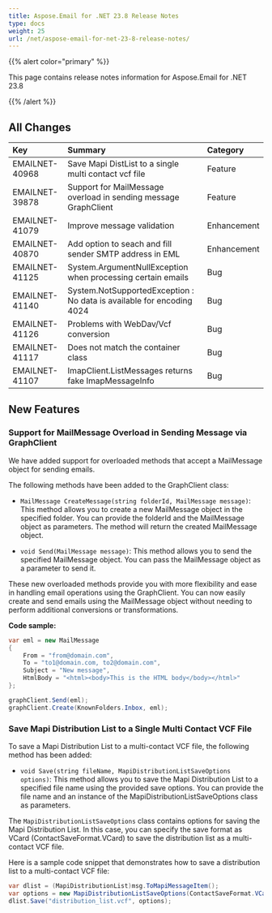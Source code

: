 ```yaml
---
title: Aspose.Email for .NET 23.8 Release Notes
type: docs
weight: 25
url: /net/aspose-email-for-net-23-8-release-notes/
---
```


{{% alert color="primary" %}}

This page contains release notes information for Aspose.Email for .NET 23.8

{{% /alert %}}

## **All Changes**

|**Key**|**Summary**|**Category**|
| :- | :- | :- |
|EMAILNET-40968|Save Mapi DistList to a single multi contact vcf file|Feature|
|EMAILNET-39878|Support for MailMessage overload in sending message GraphClient|Feature|
|EMAILNET-41079|Improve message validation|Enhancement|
|EMAILNET-40870|Add option to seach and fill sender SMTP address in EML|Enhancement|
|EMAILNET-41125|System.ArgumentNullException when processing certain emails|Bug|
|EMAILNET-41140|System.NotSupportedException : No data is available for encoding 4024|Bug|
|EMAILNET-41126|Problems with WebDav/Vcf conversion|Bug|
|EMAILNET-41117|Does not match the container class|Bug|
|EMAILNET-41107|ImapClient.ListMessages returns fake ImapMessageInfo|Bug|

## **New Features**

### **Support for MailMessage Overload in Sending Message via GraphClient**

We have added support for overloaded methods that accept a MailMessage object for sending emails.

The following methods have been added to the GraphClient class:

- `MailMessage CreateMessage(string folderId, MailMessage message)`: This method allows you to create a new MailMessage object in the specified folder. You can provide the folderId and the MailMessage object as parameters. The method will return the created MailMessage object.

- `void Send(MailMessage message)`: This method allows you to send the specified MailMessage object. You can pass the MailMessage object as a parameter to send it.

These new overloaded methods provide you with more flexibility and ease in handling email operations using the GraphClient. You can now easily create and send emails using the MailMessage object without needing to perform additional conversions or transformations.

**Code sample:**

```cs
var eml = new MailMessage
{
    From = "from@domain.com",
    To = "to1@domain.com, to2@domain.com",
    Subject = "New message",
    HtmlBody = "<html><body>This is the HTML body</body></html>"
};

graphClient.Send(eml);
graphClient.Create(KnownFolders.Inbox, eml);
```

### **Save Mapi Distribution List to a Single Multi Contact VCF File**

To save a Mapi Distribution List to a multi-contact VCF file, the following method has been added:

- `void Save(string fileName, MapiDistributionListSaveOptions options)`: This method allows you to save the Mapi Distribution List to a specified file name using the provided save options. You can provide the file name and an instance of the MapiDistributionListSaveOptions class as parameters.

The `MapiDistributionListSaveOptions` class contains options for saving the Mapi Distribution List. In this case, you can specify the save format as VCard (ContactSaveFormat.VCard) to save the distribution list as a multi-contact VCF file.

Here is a sample code snippet that demonstrates how to save a distribution list to a multi-contact VCF file:

```cs
var dlist = (MapiDistributionList)msg.ToMapiMessageItem();
var options = new MapiDistributionListSaveOptions(ContactSaveFormat.VCard);
dlist.Save("distribution_list.vcf", options);
```

